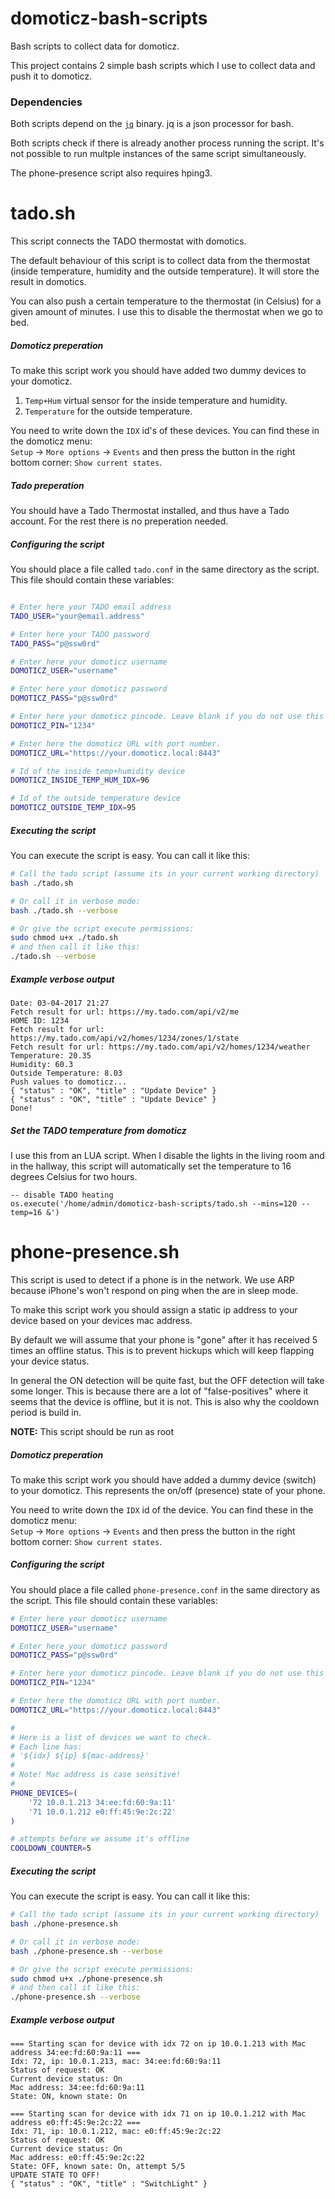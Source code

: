 # domoticz-bash-scripts
Bash scripts to collect data for domoticz.

This project contains 2 simple bash scripts which I use to collect data and push it to domoticz. 

### Dependencies ### 

Both scripts depend on the [`jq`](https://stedolan.github.io/jq/) binary. jq is a json processor for bash. 

Both scripts check if there is already another process running the script. It's not possible to run multple instances 
of the same script simultaneously.

The phone-presence script also requires hping3. 

# tado.sh #

This script connects the TADO thermostat with domotics.

The default behaviour of this script is to collect data from the thermostat 
(inside temperature, humidity and the outside temperature). It will store the result in domotics.

You can also push a certain temperature to the thermostat (in Celsius) for a given amount of minutes. I use this
to disable the thermostat when we go to bed.

 
##### Domoticz preperation #####

To make this script work you should have added two dummy devices to your domoticz. 
  1. `Temp+Hum` virtual sensor for the inside temperature and humidity.  
  2. `Temperature` for the outside temperature.

You need to write down the `IDX` id's of these devices. You can find these in the domoticz menu: <br />
`Setup` -> `More options` -> `Events` and then press the button in the right bottom corner: `Show current states`.

##### Tado preperation #####

You should have a Tado Thermostat installed, and thus have a Tado account. For the rest there is no preperation needed.

##### Configuring the script #####

You should place a file called `tado.conf` in the same directory as the script. This file should contain these variables:
```bash

# Enter here your TADO email address
TADO_USER="your@email.address"

# Enter here your TADO password
TADO_PASS="p@ssw0rd"

# Enter here your domoticz username
DOMOTICZ_USER="username"

# Enter here your domoticz password
DOMOTICZ_PASS="p@ssw0rd"

# Enter here your domoticz pincode. Leave blank if you do not use this
DOMOTICZ_PIN="1234"

# Enter here the domoticz URL with port number.
DOMOTICZ_URL="https://your.domoticz.local:8443"

# Id of the inside temp+humidity device
DOMOTICZ_INSIDE_TEMP_HUM_IDX=96

# Id of the outside temperature device
DOMOTICZ_OUTSIDE_TEMP_IDX=95
```

##### Executing the script #####

You can execute the script is easy. You can call it like this:
```bash 
# Call the tado script (assume its in your current working directory)
bash ./tado.sh

# Or call it in verbose mode:
bash ./tado.sh --verbose

# Or give the script execute permissions:
sudo chmod u+x ./tado.sh
# and then call it like this:
./tado.sh --verbose
```

##### Example verbose output #####

```
Date: 03-04-2017 21:27
Fetch result for url: https://my.tado.com/api/v2/me
HOME ID: 1234
Fetch result for url: https://my.tado.com/api/v2/homes/1234/zones/1/state
Fetch result for url: https://my.tado.com/api/v2/homes/1234/weather
Temperature: 20.35
Humidity: 60.3
Outside Temperature: 8.03
Push values to domoticz...
{ "status" : "OK", "title" : "Update Device" }
{ "status" : "OK", "title" : "Update Device" }
Done!
```

##### Set the TADO temperature from domoticz #####

I use this from an LUA script. When I disable the lights in the living room and in the hallway, this script 
will automatically set the temperature to 16 degrees Celsius for two hours.

```
-- disable TADO heating
os.execute('/home/admin/domoticz-bash-scripts/tado.sh --mins=120 --temp=16 &')
``` 

# phone-presence.sh #

This script is used to detect if a phone is in the network. We use ARP because iPhone's won't respond on ping when the
are in sleep mode.

To make this script work you should assign a static ip address to your device based on your devices mac address.

By default we will assume that your phone is "gone" after it has received 5 times an offline status. This is to prevent 
hickups which will keep flapping your device status.

In general the ON detection will be quite fast, but the OFF detection will take some longer. This is because there are
a lot of "false-positives" where it seems that the device is offline, but it is not. This is also why the cooldown 
period is build in. 

**NOTE:** This script should be run as root

##### Domoticz preperation #####

To make this script work you should have added a dummy device (switch) to your domoticz. This represents the on/off 
(presence) state of your phone.

You need to write down the `IDX` id of the device. You can find these in the domoticz menu: <br />
`Setup` -> `More options` -> `Events` and then press the button in the right bottom corner: `Show current states`.

##### Configuring the script #####

You should place a file called `phone-presence.conf` in the same directory as the script. This file should contain these variables:
```bash
# Enter here your domoticz username
DOMOTICZ_USER="username"

# Enter here your domoticz password
DOMOTICZ_PASS="p@ssw0rd"

# Enter here your domoticz pincode. Leave blank if you do not use this
DOMOTICZ_PIN="1234"

# Enter here the domoticz URL with port number.
DOMOTICZ_URL="https://your.domoticz.local:8443"

#
# Here is a list of devices we want to check.
# Each line has:
# '${idx} ${ip} ${mac-address}'
#
# Note! Mac address is case sensitive!
#
PHONE_DEVICES=(
    '72 10.0.1.213 34:ee:fd:60:9a:11'
    '71 10.0.1.212 e0:ff:45:9e:2c:22'
)

# attempts before we assume it's offline
COOLDOWN_COUNTER=5
```

##### Executing the script #####

You can execute the script is easy. You can call it like this:
```bash 
# Call the tado script (assume its in your current working directory)
bash ./phone-presence.sh

# Or call it in verbose mode:
bash ./phone-presence.sh --verbose

# Or give the script execute permissions:
sudo chmod u+x ./phone-presence.sh
# and then call it like this:
./phone-presence.sh --verbose
```

##### Example verbose output #####

```
=== Starting scan for device with idx 72 on ip 10.0.1.213 with Mac address 34:ee:fd:60:9a:11 ===
Idx: 72, ip: 10.0.1.213, mac: 34:ee:fd:60:9a:11
Status of request: OK
Current device status: On
Mac address: 34:ee:fd:60:9a:11
State: ON, known state: On

=== Starting scan for device with idx 71 on ip 10.0.1.212 with Mac address e0:ff:45:9e:2c:22 ===
Idx: 71, ip: 10.0.1.212, mac: e0:ff:45:9e:2c:22
Status of request: OK
Current device status: On
Mac address: e0:ff:45:9e:2c:22
State: OFF, known sate: On, attempt 5/5
UPDATE STATE TO OFF!
{ "status" : "OK", "title" : "SwitchLight" }
```